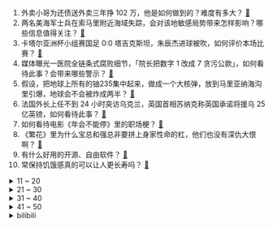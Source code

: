 1. 外卖小哥为还债送外卖三年挣 102 万，他是如何做到的？难度有多大？ [:link:](https://www.zhihu.com/question/639363450)
2. 两名美海军士兵在索马里附近海域失踪，会对该地敏感局势带来怎样影响？哪些信息值得关注？ [:link:](https://www.zhihu.com/question/639385869)
3. 卡塔尔亚洲杯小组赛国足 0:0 塔吉克斯坦，朱辰杰进球被吹，如何评价本场比赛？ [:link:](https://www.zhihu.com/question/639424015)
4. 媒体曝光一医院全链条式腐败细节，「院长把数字 1 改成 7 贪污公款」，如何看待此事？会带来哪些警示？ [:link:](https://www.zhihu.com/question/639334397)
5. 假设，把地球上所有的铀235集中起来，做成一个大核弹，放到马里亚纳海沟里引爆，地球会不会被炸成两半？ [:link:](https://www.zhihu.com/question/601882469)
6. 法国外长上任不到 24 小时突访乌克兰，英国首相苏纳克称英国承诺将援乌 25 亿英镑，如何看待此事？ [:link:](https://www.zhihu.com/question/639420784)
7. 如何看待电影《年会不能停》里的职场梗？ [:link:](https://www.zhihu.com/question/637830364)
8. 《繁花》里为什么宝总和强总非要拼上身家性命的杠，他们也没有深仇大恨啊？ [:link:](https://www.zhihu.com/question/638850730)
9. 有什么好用的开源、自由软件？ [:link:](https://www.zhihu.com/question/567937875)
10. 常保持饥饿感真的可以让人更长寿吗？ [:link:](https://www.zhihu.com/question/461942394)
<details>
<summary>11 ~ 20</summary>

11. 为什么说 HTTPS 是安全的？ [:link:](https://www.zhihu.com/question/26937335)
12. 卡塔尔亚洲杯国足 vs 塔吉克斯坦，朱辰杰的头球破门被吹越位，如何看待这次判罚？ [:link:](https://www.zhihu.com/question/639448737)
13. 如何评价综艺《声生不息·家年华》第七期? [:link:](https://www.zhihu.com/question/639187125)
14. 电视剧《繁花》中，宝总与李李、玲子、汪小姐分别是一种什么样的感情？ [:link:](https://www.zhihu.com/question/638894924)
15. 为什么岳不群不把紫霞神功复印个百八十份让华山派人人练起来？ [:link:](https://www.zhihu.com/question/540661909)
16. 演讲时经常出现紧张过度的情况，想提升演讲技巧该从哪些方面入手？ [:link:](https://www.zhihu.com/question/639404635)
17. 形容女子美貌的诗词、成语、俗语有哪些？ [:link:](https://www.zhihu.com/question/639290896)
18. 在哪个瞬间你觉得最快活？ [:link:](https://www.zhihu.com/question/631996596)
19. 报道称大批年轻人买 1996 年旧日历过新年，价格飙升 30 倍，成交量飙升 600%，如何看待此事？ [:link:](https://www.zhihu.com/question/639224731)
20. 怎么看待越来越多的“科研外包”现象？ [:link:](https://www.zhihu.com/question/638737491)
</details>
<details>
<summary>21 ~ 30</summary>

21. 上海青浦、奉贤购房新政，非沪籍个人，社保三年可在新城区购房，哪些信息值得关注？ [:link:](https://www.zhihu.com/question/639331248)
22. 你工作多久开始经历“出差疲惫”？是否开始反感出差？如果反感出差，你会如何解决？ [:link:](https://www.zhihu.com/question/633315919)
23. 德国宣布将代表以色列介入海牙国际法院审理，反对种族灭绝指控，德国为何有此举？如何评价？ [:link:](https://www.zhihu.com/question/639344679)
24. 日式西幻，欧式西幻，俄式西幻，美式西幻，中式西幻有什么不同? [:link:](https://www.zhihu.com/question/553760574)
25. 24国考笔试成绩公布，你的分数怎么样？有什么想说的？ [:link:](https://www.zhihu.com/question/639286347)
26. 如果你是电影《年会不能停》里的马杰克，在发现人员错调的情况时会怎么处理？ [:link:](https://www.zhihu.com/question/638145435)
27. 减肥是运动重要，还是饮食重要？ [:link:](https://www.zhihu.com/question/630905615)
28. 如何评价唐嫣在电视剧《繁花》中饰演的汪小姐，她是一个怎样的人？ [:link:](https://www.zhihu.com/question/637190491)
29. 今年是奥运年，除了巴黎奥运会，还有哪些全球体育赛事值得我们关注？ [:link:](https://www.zhihu.com/question/637995654)
30. 卡塔尔亚洲杯，国足首战战平后，出线几率有多大？ [:link:](https://www.zhihu.com/question/639450289)
</details>
<details>
<summary>31 ~ 40</summary>

31. 为什么药尘一个高星斗尊，灵魂体只有斗宗实力？ [:link:](https://www.zhihu.com/question/619437579)
32. 如何评价光线传媒出品的动画电影《大雨》？ [:link:](https://www.zhihu.com/question/551369843)
33. 如何评价2023ICPC EC-final? [:link:](https://www.zhihu.com/question/634199857)
34. 斯坦索姆中洛丹伦的最优解是什么？ [:link:](https://www.zhihu.com/question/631328772)
35. 亚洲杯国足首战武磊出战 72 分钟，射门次数为 0，如何评价他本场比赛的表现？ [:link:](https://www.zhihu.com/question/639450397)
36. 年货节想买个手机给父母当年货，哪些手机适合老人用？ [:link:](https://www.zhihu.com/question/569996080)
37. 韩国宠物推车销量超过婴儿车，政府「催生」升级，家有一岁以下婴儿的每月补贴一百万韩元，如何看待此事？ [:link:](https://www.zhihu.com/question/639343580)
38. 为什么汉语里「注销」既能表示永久删除账户，又能表示退出登录？ [:link:](https://www.zhihu.com/question/638943754)
39. 如果可以自由旅行，你最想去哪？ [:link:](https://www.zhihu.com/question/630593890)
40. 报道称中国六个汽车品牌进入俄罗斯销量前十名，占据第二名至第七名的位置，哪些信息值得关注？ [:link:](https://www.zhihu.com/question/639420793)
</details>
<details>
<summary>41 ~ 50</summary>

41. 2023 年社融规模增量 35.59 万亿，人民币贷款增加 22.75 万亿，均比上年多增，如何解读？ [:link:](https://www.zhihu.com/question/639227121)
42. 为什么在高度内卷的家电领域，海尔冰箱能一直断层式的领先？ [:link:](https://www.zhihu.com/question/634448172)
43. 广西为何能掀起一波又一波网络热潮？ [:link:](https://www.zhihu.com/question/634471282)
44. 有哪些被名字耽误的旅行地？ [:link:](https://www.zhihu.com/question/637949832)
45. 我们穷极一生，本质是追求什么？ [:link:](https://www.zhihu.com/question/638481226)
46. 含有“树”字的古诗词有哪些？ [:link:](https://www.zhihu.com/question/639302337)
47. 23-24 赛季 NBA快船 128:119 灰熊，如何评价这场比赛？ [:link:](https://www.zhihu.com/question/639315949)
48. 如何评价Theshy韩服十二连胜登上热搜？新赛季的Theshy会成为「救火队员」吗？ [:link:](https://www.zhihu.com/question/639163860)
49. 曝勇士超市即将开张，全队除库里皆可交易，你如何看待勇士这一决策？ [:link:](https://www.zhihu.com/question/639171874)
50. 有没有你随手一拍就惊艳到了自己的天空！? [:link:](https://www.zhihu.com/question/639027050)
</details><details>
<summary>bilibili</summary>

</details>